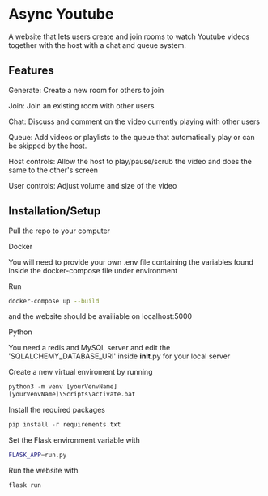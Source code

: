 # Async Youtube

A website that lets users create and join rooms to watch Youtube videos together with the host with a chat and queue system.

## Features

Generate: Create a new room for others to join

Join: Join an existing room with other users

Chat: Discuss and comment on the video currently playing with other users

Queue: Add videos or playlists to the queue that automatically play or can be skipped by the host.

Host controls: Allow the host to play/pause/scrub the video and does the same to the other's screen

User controls: Adjust volume and size of the video

## Installation/Setup

Pull the repo to your computer

Docker

You will need to provide your own .env file containing the variables found inside the docker-compose file under environment

Run 
```bash
docker-compose up --build
```
and the website should be availiable on localhost:5000

Python

You need a redis and MySQL server and edit the 'SQLALCHEMY_DATABASE_URI' inside __init__.py for your local server

Create a new virtual enviroment by running
```python
python3 -m venv [yourVenvName]
[yourVenvName]\Scripts\activate.bat
```
Install the required packages 
```python
pip install -r requirements.txt
```
Set the Flask environment variable with
```bash
FLASK_APP=run.py
```
Run the website with 
```bash
flask run
```

